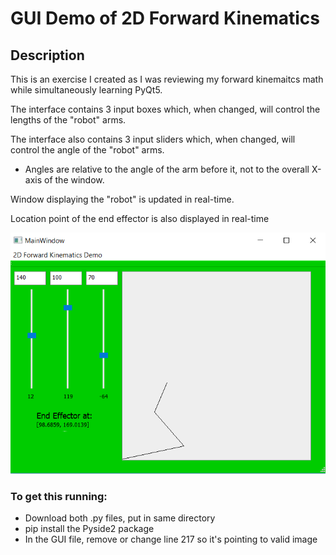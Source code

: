 # GUI Demo of 2D Forward Kinematics
## Description
This is an exercise I created as I was reviewing my forward kinemaitcs math while simultaneously learning PyQt5.

The interface contains 3 input boxes which, when changed, will control the lengths of the "robot" arms.

The interface also contains 3 input sliders which, when changed, will control the angle of the "robot" arms.
* Angles are relative to the angle of the arm before it, not to the overall X-axis of the window.

Window displaying the "robot" is updated in real-time.

Location point of the end effector is also displayed in real-time

![Screenshot of GUI](https://raw.githubusercontent.com/cehusted/GUI-forward-kinematics/master/screenshot.png)

### To get this running:
* Download both .py files, put in same directory
* pip install the Pyside2 package
* In the GUI file, remove or change line 217 so it's pointing to valid image
